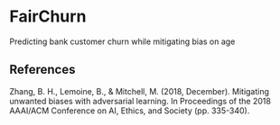 # FairChurn
Predicting bank customer churn while mitigating bias on age

## References

Zhang, B. H., Lemoine, B., & Mitchell, M. (2018, December). Mitigating unwanted biases with adversarial learning. In Proceedings of the 2018 AAAI/ACM Conference on AI, Ethics, and Society (pp. 335-340).  